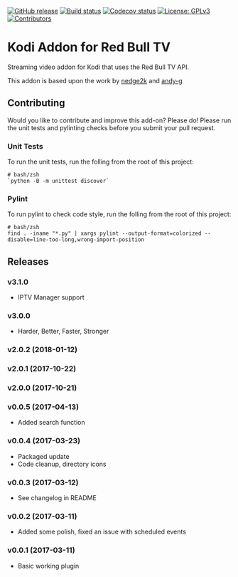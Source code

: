 [![GitHub release](https://img.shields.io/github/release/add-ons/plugin.video.redbulltv.svg)](https://github.com/add-ons/plugin.video.redbulltv/releases)
[![Build status](https://github.com/add-ons/plugin.video.redbulltv/workflows/CI/badge.svg)](https://github.com/add-ons/plugin.video.redbulltv/actions)
[![Codecov status](https://img.shields.io/codecov/c/github/add-ons/plugin.video.redbulltv/master)](https://codecov.io/gh/add-ons/plugin.video.redbulltv/branch/master)
[![License: GPLv3](https://img.shields.io/badge/License-GPLv3-yellow.svg)](https://opensource.org/licenses/GPL-3.0)
[![Contributors](https://img.shields.io/github/contributors/add-ons/plugin.video.redbulltv.svg)](https://github.com/add-ons/plugin.video.redbulltv/graphs/contributors)

# Kodi Addon for Red Bull TV

Streaming video addon for Kodi that uses the Red Bull TV API.

This addon is based upon the work by [nedge2k](https://github.com/nedge2k/kodi.plugin.video.redbulltv2) and [andy-g](https://github.com/andy-g/kodi.plugin.video.redbulltv2)

## Contributing
Would you like to contribute and improve this add-on? Please do!
Please run the unit tests and pylinting checks before you submit your pull request.

### Unit Tests
To run the unit tests, run the folling from the root of this project:

```Shell
# bash/zsh
`python -B -m unittest discover`
```

### Pylint
To run pylint to check code style, run the folling from the root of this project:
	
```Shell
# bash/zsh
find . -iname "*.py" | xargs pylint --output-format=colorized --disable=line-too-long,wrong-import-position
```

## Releases
### v3.1.0
- IPTV Manager support

### v3.0.0
- Harder, Better, Faster, Stronger

### v2.0.2 (2018-01-12)

### v2.0.1 (2017-10-22)

### v2.0.0 (2017-10-21)

### v0.0.5 (2017-04-13)
- Added search function

### v0.0.4 (2017-03-23)
- Packaged update
- Code cleanup, directory icons

### v0.0.3 (2017-03-12)
- See changelog in README

### v0.0.2 (2017-03-11)
- Added some polish, fixed an issue with scheduled events

### v0.0.1 (2017-03-11)
- Basic working plugin
